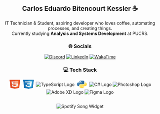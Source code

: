 <section align="center">
  <h1>Carlos Eduardo Bitencourt Kessler ☕</h1>
  <p>IT Technician & Student, aspiring developer who loves coffee, automating processes, and creating things.<br>
  Currently studying <strong>Analysis and Systems Development</strong> at PUCRS.</p>

  ### 🌐 Socials
  [![Discord](https://img.shields.io/badge/Discord-7289DA?logo=discord&logoColor=white)](https://www.discordapp.com/users/198657088031817748)
  [![LinkedIn](https://img.shields.io/badge/LinkedIn-0077B5?logo=linkedin&logoColor=white)](https://linkedin.com/in/cebk)
  [![WakaTime](https://img.shields.io/badge/WakaTime-5e5e5e?logo=wakatime&logoColor=F0F0F0)](https://wakatime.com/@Kadu)

  ### 💻 Tech Stack
  <div style="display: inline_block">
    <img align="center" alt="HTML5 Logo" height="30" width="40" src="https://raw.githubusercontent.com/devicons/devicon/master/icons/html5/html5-original.svg" title="HTML5 - Advanced">
    <img align="center" alt="CSS3 Logo" height="30" width="40" src="https://raw.githubusercontent.com/devicons/devicon/master/icons/css3/css3-original.svg" title="CSS3 - Intermediate">
    <img align="center" alt="TypeScript Logo" height="30" width="40" src="https://cdn.jsdelivr.net/gh/devicons/devicon@latest/icons/typescript/typescript-original.svg" title="TypeScript - Basic">
    <img align="center" alt="Python Logo" height="30" width="40" src="https://raw.githubusercontent.com/devicons/devicon/master/icons/python/python-original.svg" title="Python - Intermediate">
    <img align="center" alt="C# Logo" height="30" width="40" src="https://cdn.jsdelivr.net/gh/devicons/devicon/icons/csharp/csharp-original.svg" title="C# - Learning">
    <img align="center" alt="Photoshop Logo" height="30" width="40" src="https://cdn.jsdelivr.net/gh/devicons/devicon@latest/icons/photoshop/photoshop-original.svg" title="Photoshop - Intermediate">
    <img align="center" alt="Adobe XD Logo" height="30" width="40" src="https://cdn.jsdelivr.net/gh/devicons/devicon@latest/icons/xd/xd-original.svg" title="Adobe XD - Intermediate">
    <img align="center" alt="Figma Logo" height="30" width="40" src="https://cdn.jsdelivr.net/gh/devicons/devicon@latest/icons/figma/figma-original.svg" title="Figma - Intermediate">
  </div>

  #
  
  <div>
    <img src="https://spotify-widget-readme.vercel.app/api?theme=dark" alt="Spotify Song Widget"  />
  </div>
</section>

